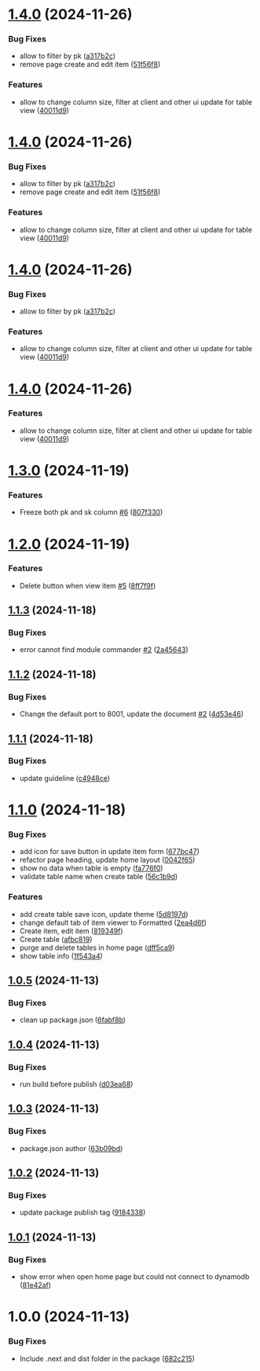 # [1.4.0](https://github.com/thongdong7/dynamodb-explorer/compare/v1.3.0...v1.4.0) (2024-11-26)


### Bug Fixes

* allow to filter by pk ([a317b2c](https://github.com/thongdong7/dynamodb-explorer/commit/a317b2c84baa37866920f664b3b1ac6252b4faa2))
* remove page create and edit item ([51f56f8](https://github.com/thongdong7/dynamodb-explorer/commit/51f56f8fffa1c9466b6e92727cfd660e1e436efd))


### Features

* allow to change column size, filter at client and other ui update for table view ([40011d9](https://github.com/thongdong7/dynamodb-explorer/commit/40011d9024557e6652452d09909ab2be5a39126c))

# [1.4.0](https://github.com/thongdong7/dynamodb-explorer/compare/v1.3.0...v1.4.0) (2024-11-26)


### Bug Fixes

* allow to filter by pk ([a317b2c](https://github.com/thongdong7/dynamodb-explorer/commit/a317b2c84baa37866920f664b3b1ac6252b4faa2))
* remove page create and edit item ([51f56f8](https://github.com/thongdong7/dynamodb-explorer/commit/51f56f8fffa1c9466b6e92727cfd660e1e436efd))


### Features

* allow to change column size, filter at client and other ui update for table view ([40011d9](https://github.com/thongdong7/dynamodb-explorer/commit/40011d9024557e6652452d09909ab2be5a39126c))

# [1.4.0](https://github.com/thongdong7/dynamodb-explorer/compare/v1.3.0...v1.4.0) (2024-11-26)


### Bug Fixes

* allow to filter by pk ([a317b2c](https://github.com/thongdong7/dynamodb-explorer/commit/a317b2c84baa37866920f664b3b1ac6252b4faa2))


### Features

* allow to change column size, filter at client and other ui update for table view ([40011d9](https://github.com/thongdong7/dynamodb-explorer/commit/40011d9024557e6652452d09909ab2be5a39126c))

# [1.4.0](https://github.com/thongdong7/dynamodb-explorer/compare/v1.3.0...v1.4.0) (2024-11-26)


### Features

* allow to change column size, filter at client and other ui update for table view ([40011d9](https://github.com/thongdong7/dynamodb-explorer/commit/40011d9024557e6652452d09909ab2be5a39126c))

# [1.3.0](https://github.com/thongdong7/dynamodb-explorer/compare/v1.2.0...v1.3.0) (2024-11-19)


### Features

* Freeze both pk and sk column [#6](https://github.com/thongdong7/dynamodb-explorer/issues/6) ([807f330](https://github.com/thongdong7/dynamodb-explorer/commit/807f33010115736344d2a50e99170cd01824cf17))

# [1.2.0](https://github.com/thongdong7/dynamodb-explorer/compare/v1.1.3...v1.2.0) (2024-11-19)


### Features

* Delete button when view item [#5](https://github.com/thongdong7/dynamodb-explorer/issues/5) ([8ff7f9f](https://github.com/thongdong7/dynamodb-explorer/commit/8ff7f9f07e20218a67221f16c2cf4928668a9dfc))

## [1.1.3](https://github.com/thongdong7/dynamodb-explorer/compare/v1.1.2...v1.1.3) (2024-11-18)


### Bug Fixes

* error cannot find module commander [#2](https://github.com/thongdong7/dynamodb-explorer/issues/2) ([2a45643](https://github.com/thongdong7/dynamodb-explorer/commit/2a456435827d280dbf424cedc82e2fcbd6d90b87))

## [1.1.2](https://github.com/thongdong7/dynamodb-explorer/compare/v1.1.1...v1.1.2) (2024-11-18)


### Bug Fixes

* Change the default port to 8001, update the document [#2](https://github.com/thongdong7/dynamodb-explorer/issues/2) ([4d53e46](https://github.com/thongdong7/dynamodb-explorer/commit/4d53e4673b736481a585a47f5602790c527a6e82))

## [1.1.1](https://github.com/thongdong7/dynamodb-explorer/compare/v1.1.0...v1.1.1) (2024-11-18)


### Bug Fixes

* update guideline ([c4948ce](https://github.com/thongdong7/dynamodb-explorer/commit/c4948cec36a7ba79c1b29b974976f48374af8af7))

# [1.1.0](https://github.com/thongdong7/dynamodb-explorer/compare/v1.0.5...v1.1.0) (2024-11-18)


### Bug Fixes

* add icon for save button in update item form ([677bc47](https://github.com/thongdong7/dynamodb-explorer/commit/677bc47d2a2cf9f2e329640ef992ebe49bbdb124))
* refactor page heading, update home layout ([0042f65](https://github.com/thongdong7/dynamodb-explorer/commit/0042f6507ca33a4fe155c3acf687c2efb7850b75))
* show no data when table is empty ([fa776f0](https://github.com/thongdong7/dynamodb-explorer/commit/fa776f0c32f336cf445f4ed92257cd1d792ddc56))
* validate table name when create table ([56c1b9d](https://github.com/thongdong7/dynamodb-explorer/commit/56c1b9d47a62de62c7e0a774dc0ec1839e195060))


### Features

* add create table save icon, update theme ([5d8197d](https://github.com/thongdong7/dynamodb-explorer/commit/5d8197d3b9964d02d2051b2fd025f84800c3d72f))
* change default tab of item viewer to Formatted ([2ea4d6f](https://github.com/thongdong7/dynamodb-explorer/commit/2ea4d6f465afd6e6a706c0a8bc303bf7795a4d5d))
* Create item, edit item ([819349f](https://github.com/thongdong7/dynamodb-explorer/commit/819349ff55b0715c38e3a7d558dae76fdaa2152e))
* Create table ([afbc819](https://github.com/thongdong7/dynamodb-explorer/commit/afbc8193e52717b1cfe948bdafecfcd0380d7955))
* purge and delete tables in home page ([dff5ca9](https://github.com/thongdong7/dynamodb-explorer/commit/dff5ca9f19737f02ea38620884343d303d47bf87))
* show table info ([1f543a4](https://github.com/thongdong7/dynamodb-explorer/commit/1f543a4df4220f697bb5d72640e9837a73b55d5d))

## [1.0.5](https://github.com/thongdong7/dynamodb-explorer/compare/v1.0.4...v1.0.5) (2024-11-13)


### Bug Fixes

* clean up package.json ([6fabf8b](https://github.com/thongdong7/dynamodb-explorer/commit/6fabf8b9500c1c39f569c615e0ec037b7bd15c8e))

## [1.0.4](https://github.com/thongdong7/dynamodb-explorer/compare/v1.0.3...v1.0.4) (2024-11-13)


### Bug Fixes

* run build before publish ([d03ea68](https://github.com/thongdong7/dynamodb-explorer/commit/d03ea682c68e778d4f4f928d96d7cb3b999d7c1d))

## [1.0.3](https://github.com/thongdong7/dynamodb-explorer/compare/v1.0.2...v1.0.3) (2024-11-13)


### Bug Fixes

* package.json author ([63b09bd](https://github.com/thongdong7/dynamodb-explorer/commit/63b09bd97ad4ed4feafa449dd4cc7e9ca2f48e6b))

## [1.0.2](https://github.com/thongdong7/dynamodb-explorer/compare/v1.0.1...v1.0.2) (2024-11-13)


### Bug Fixes

* update package publish tag ([9184338](https://github.com/thongdong7/dynamodb-explorer/commit/9184338b1ea2ce0bced5513a3b7d6ce3a93f2e57))

## [1.0.1](https://github.com/thongdong7/dynamodb-explorer/compare/v1.0.0...v1.0.1) (2024-11-13)


### Bug Fixes

* show error when open home page but could not connect to dynamodb ([81e42af](https://github.com/thongdong7/dynamodb-explorer/commit/81e42af6da59cdaebdb21f5624dbcbac4b223bc5))

# 1.0.0 (2024-11-13)


### Bug Fixes

* Include .next and dist folder in the package ([682c215](https://github.com/thongdong7/dynamodb-explorer/commit/682c2157d632a3f8f55c75786c5d5dd1d549f779))
